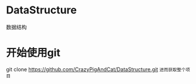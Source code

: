 # DataStructure
数据结构
# 开始使用git
git clone https://github.com/CrazyPigAndCat/DataStructure.git
``进而获取整个项目``